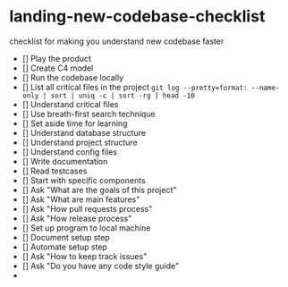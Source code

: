 # landing-new-codebase-checklist
 checklist for making you understand new codebase faster

- [] Play the product
- [] Create C4 model
- [] Run the codebase locally
- [] List all critical files in the project ```git log --pretty=format: --name-only | sort | uniq -c | sort -rg | head -10```
- [] Understand critical files
- [] Use breath-first search technique
- [] Set aside time for learning
- [] Understand database structure
- [] Understand project structure
- [] Understand config files
- [] Write documentation
- [] Read testcases
- [] Start with specific components
- [] Ask "What are the goals of this project"
- [] Ask "What are main features"
- [] Ask "How pull requests process"
- [] Ask "How release process"
- [] Set up program to local machine
- [] Document setup step
- [] Automate setup step
- [] Ask "How to keep track issues"
- [] Ask "Do you have any code style guide"
- 

